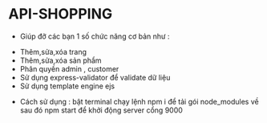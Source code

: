 # API-SHOPPING
+ Giúp đỡ các bạn 1 số chức năng cơ bản như : 
- Thêm,sửa,xóa trang
- Thêm,sửa,xóa sản phẩm
- Phân quyền admin , customer
- Sử dụng express-validator để validate dữ liệu
- Sử dụng template engine ejs 
+ Cách sử dụng : bật terminal chạy lệnh npm i để tải gói node_modules về 
sau đó npm start để khởi động server cổng 9000

